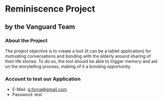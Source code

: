 Reminiscence Project
====================

by the Vanguard Team
--------------------

### About the Project

The project objective is to create a tool (it can be a tablet application) for motivating conversations and bonding with the elderly around sharing of their life stories. To do so, the tool should be able to trigger memory and aid on the storytelling process, making of it a bonding opportunity.

### Account to test our Application

+ E-Mail:     g.forna@gmail.com
+ Password:   test
